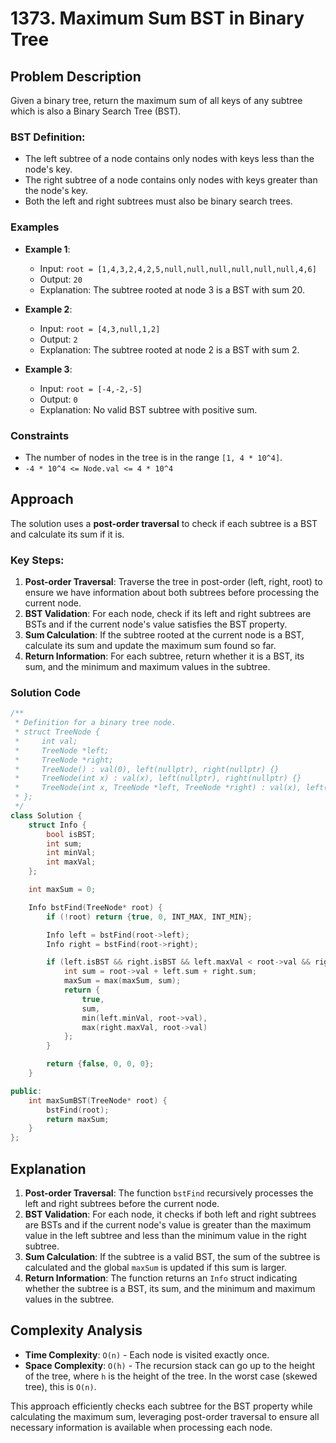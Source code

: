 # 1373. Maximum Sum BST in Binary Tree

## Problem Description
Given a binary tree, return the maximum sum of all keys of any subtree which is also a Binary Search Tree (BST).

### BST Definition:
- The left subtree of a node contains only nodes with keys less than the node's key.
- The right subtree of a node contains only nodes with keys greater than the node's key.
- Both the left and right subtrees must also be binary search trees.

### Examples
- **Example 1**:
  - Input: `root = [1,4,3,2,4,2,5,null,null,null,null,null,null,4,6]`
  - Output: `20`
  - Explanation: The subtree rooted at node 3 is a BST with sum 20.

- **Example 2**:
  - Input: `root = [4,3,null,1,2]`
  - Output: `2`
  - Explanation: The subtree rooted at node 2 is a BST with sum 2.

- **Example 3**:
  - Input: `root = [-4,-2,-5]`
  - Output: `0`
  - Explanation: No valid BST subtree with positive sum.

### Constraints
- The number of nodes in the tree is in the range `[1, 4 * 10^4]`.
- `-4 * 10^4 <= Node.val <= 4 * 10^4`

## Approach
The solution uses a **post-order traversal** to check if each subtree is a BST and calculate its sum if it is. 

### Key Steps:
1. **Post-order Traversal**: Traverse the tree in post-order (left, right, root) to ensure we have information about both subtrees before processing the current node.
2. **BST Validation**: For each node, check if its left and right subtrees are BSTs and if the current node's value satisfies the BST property.
3. **Sum Calculation**: If the subtree rooted at the current node is a BST, calculate its sum and update the maximum sum found so far.
4. **Return Information**: For each subtree, return whether it is a BST, its sum, and the minimum and maximum values in the subtree.

### Solution Code
```cpp
/**
 * Definition for a binary tree node.
 * struct TreeNode {
 *     int val;
 *     TreeNode *left;
 *     TreeNode *right;
 *     TreeNode() : val(0), left(nullptr), right(nullptr) {}
 *     TreeNode(int x) : val(x), left(nullptr), right(nullptr) {}
 *     TreeNode(int x, TreeNode *left, TreeNode *right) : val(x), left(left), right(right) {}
 * };
 */
class Solution {
    struct Info {
        bool isBST;
        int sum;
        int minVal;
        int maxVal;
    };

    int maxSum = 0;

    Info bstFind(TreeNode* root) {
        if (!root) return {true, 0, INT_MAX, INT_MIN};

        Info left = bstFind(root->left);
        Info right = bstFind(root->right);

        if (left.isBST && right.isBST && left.maxVal < root->val && right.minVal > root->val) {
            int sum = root->val + left.sum + right.sum;
            maxSum = max(maxSum, sum);
            return {
                true,
                sum,
                min(left.minVal, root->val),
                max(right.maxVal, root->val)
            };
        }

        return {false, 0, 0, 0};
    }

public:
    int maxSumBST(TreeNode* root) {
        bstFind(root);
        return maxSum;
    }
};
```

## Explanation
1. **Post-order Traversal**: The function `bstFind` recursively processes the left and right subtrees before the current node.
2. **BST Validation**: For each node, it checks if both left and right subtrees are BSTs and if the current node's value is greater than the maximum value in the left subtree and less than the minimum value in the right subtree.
3. **Sum Calculation**: If the subtree is a valid BST, the sum of the subtree is calculated and the global `maxSum` is updated if this sum is larger.
4. **Return Information**: The function returns an `Info` struct indicating whether the subtree is a BST, its sum, and the minimum and maximum values in the subtree.

## Complexity Analysis
- **Time Complexity**: `O(n)` - Each node is visited exactly once.
- **Space Complexity**: `O(h)` - The recursion stack can go up to the height of the tree, where `h` is the height of the tree. In the worst case (skewed tree), this is `O(n)`.

This approach efficiently checks each subtree for the BST property while calculating the maximum sum, leveraging post-order traversal to ensure all necessary information is available when processing each node.